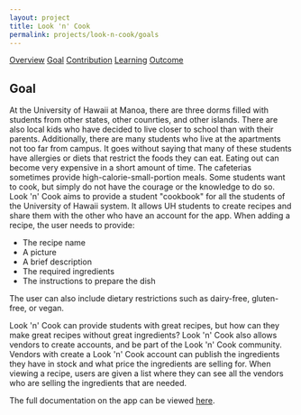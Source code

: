 ```yaml
---
layout: project
title: Look 'n' Cook
permalink: projects/look-n-cook/goals
---
```


<div class="ui five item menu">
  <a href="/projects/look-n-cook/overview" class="item">Overview</a>
  <a href="/projects/look-n-cook/goals" class="active item">Goal</a>
  <a href="/projects/look-n-cook/contribution" class="item">Contribution</a>
  <a href="/projects/look-n-cook/learning" class="item">Learning</a>
  <a href="/projects/look-n-cook/outcome" class="item">Outcome</a>
</div>

<h2>Goal</h2>
<p>
At the University of Hawaii at Manoa, there are three dorms filled with students from other states, other counrties, and other islands. There are also local kids who have decided to live closer to school than with their parents. Additionally, there are many students who live at the apartments not too far from campus. It goes without saying that many of these students have allergies or diets that restrict the foods they can eat. Eating out can become very expensive in a short amount of time. The cafeterias sometimes provide high-calorie-small-portion meals. Some students want to cook, but simply do not have the courage or the knowledge to do so. Look 'n' Cook aims to provide a student "cookbook" for all the students of the University of Hawaii system. It allows UH students to create recipes and share them with the other who have an account for the app. When adding a recipe, the user needs to provide:
 <ul>
  <li>The recipe name</li>
  <li>A picture</li>
  <li>A brief description</li>
  <li>The required ingredients</li>
  <li>The instructions to prepare the dish</li>
 </ul>
The user can also include dietary restrictions such as dairy-free, gluten-free, or vegan.
</p>
<p>
Look 'n' Cook can provide students with great recipes, but how can they make great recipes without great ingredients? Look 'n' Cook also allows vendors to create accounts, and be part of the Look 'n' Cook community. Vendors with create a Look 'n' Cook account can publish the ingredients they have in stock and what price the ingredients are selling for. When viewing a recipe, users are given a list where they can see all the vendors who are selling the ingredients that are needed.
</p>
<p>
The full documentation on the app can be viewed <a href="https://look-n-cook.github.io/">here</a>.
</p>
